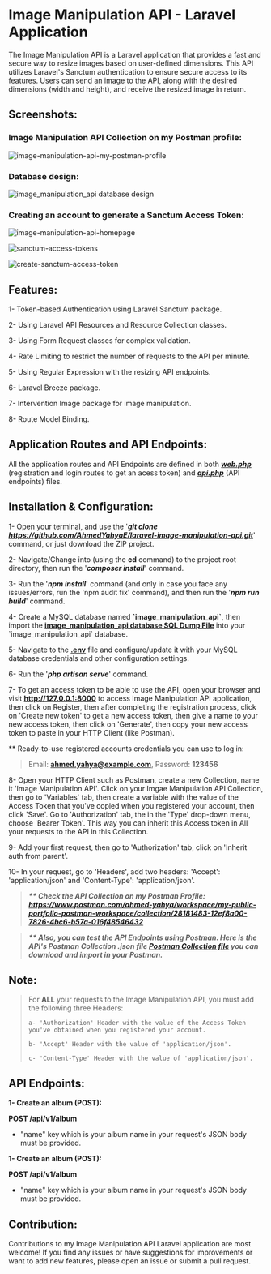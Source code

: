 # Image Manipulation API - Laravel Application
The Image Manipulation API is a Laravel application that provides a fast and secure way to resize images based on user-defined dimensions. This API utilizes Laravel's Sanctum authentication to ensure secure access to its features. Users can send an image to the API, along with the desired dimensions (width and height), and receive the resized image in return.

## Screenshots:
### Image Manipulation API Collection on my Postman profile:
![image-manipulation-api-my-postman-profile](https://github.com/AhmedYahyaE/laravel-image-manipulation-api/assets/118033266/29091773-ac8f-4d6a-abf0-a6800f3e7e74)

### Database design:
![image_manipulation_api database design](https://github.com/AhmedYahyaE/laravel-image-manipulation-api/assets/118033266/e7210e63-fa4b-4fc1-8698-a466363c7697)

### Creating an account to generate a Sanctum Access Token:
![image-manipulation-api-homepage](https://github.com/AhmedYahyaE/laravel-image-manipulation-api/assets/118033266/4b506229-e862-48da-938b-38b65911aa8d)

![sanctum-access-tokens](https://github.com/AhmedYahyaE/laravel-image-manipulation-api/assets/118033266/614974ed-5cff-4f8f-bc6e-1c70388c5fa6)

![create-sanctum-access-token](https://github.com/AhmedYahyaE/laravel-image-manipulation-api/assets/118033266/0ab56da1-4666-40f9-b94c-e24690498560)

## Features:
1- Token-based Authentication using Laravel Sanctum package.

2- Using Laravel API Resources and Resource Collection classes.

3- Using Form Request classes for complex validation.

4- Rate Limiting to restrict the number of requests to the API per minute.

5- Using Regular Expression with the resizing API endpoints.

6- Laravel Breeze package.

7- Intervention Image package for image manipulation.

8- Route Model Binding.

## Application Routes and API Endpoints:
All the application routes and API Endpoints are defined in both ***[web.php](routes/web.php)*** (registration and login routes to get an acess token) and ***[api.php](routes/api.php)*** (API endpoints) files.

## Installation & Configuration:

1- Open your terminal, and use the '***git clone https://github.com/AhmedYahyaE/laravel-image-manipulation-api.git***' command, or just download the ZIP project.

2- Navigate/Change into (using the **cd** command) to the project root directory, then run the '***composer install***' command.

3- Run the '***npm install***' command (and only in case you face any issues/errors, run the 'npm audit fix' command), and then run the '***npm run build***' command.

4- Create a MySQL database named **\`image_manipulation_api\`**, then import the **[image_manipulation_api database SQL Dump File](<Database - image_manipulation_api/image_manipulation_api database - SQL Dump File - phpMyAdmin Export.sql>)** into your \`image_manipulation_api\` database.

5- Navigate to the **[.env](.env)** file and configure/update it with your MySQL database credentials and other configuration settings.

6- Run the '***php artisan serve***' command.

7- To get an access token to be able to use the API, open your browser and visit **http://127.0.0.1:8000** to access Image Manipulation API application, then click on Register, then after completing the registration process, click on 'Create new token' to get a new access token, then give a name to your new access token, then click on 'Generate', then copy your new access token to paste in your HTTP Client (like Postman).

\*\* Ready-to-use registered accounts credentials you can use to log in:
> Email: **ahmed.yahya@example.com**, Password: **123456**

8- Open your HTTP Client such as Postman, create a new Collection, name it 'Image Manipulation API'. Click on your Imgae Manipulation API Collection, then go to 'Variables' tab, then create a variable with the value of the Access Token that you've copied when you registered your account, then click 'Save'. Go to 'Authorization' tab, the in the 'Type' drop-down menu, choose 'Bearer Token'. This way you can inherit this Access token in All your requests to the API in this Collection.

9- Add your first request, then go to 'Authorization' tab, click on 'Inherit auth from parent'.

10- In your request, go to 'Headers', add two headers: 'Accept': 'application/json' and 'Content-Type': 'application/json'.

> ***\*\* Check the API Collection on my Postman Profile: https://www.postman.com/ahmed-yahya/workspace/my-public-portfolio-postman-workspace/collection/28181483-12ef8a00-7826-4bc6-b57a-016f48546432***

> ***\*\* Also, you can test the API Endpoints using Postman. Here is the API's Postman Collection .json file [Postman Collection file](<Postman Collection of API Endpoints/Image Manipulation API (Laravel).postman_collection.json>) you can download and import in your Postman.***

## Note:

> For **ALL** your requests to the Image Manipulation API, you must add the following three Headers:
> 
>     a- 'Authorization' Header with the value of the Access Token you've obtained when you registered your account.
>
>     b- 'Accept' Header with the value of 'application/json'.
>
>     c- 'Content-Type' Header with the value of 'application/json'.

## API Endpoints:

**1- Create an album (POST):**

**POST /api/v1/album**

- "name" key which is your album name in your request's JSON body must be provided.

**1- Create an album (POST):**

**POST /api/v1/album**

- "name" key which is your album name in your request's JSON body must be provided.


## Contribution:
Contributions to my Image Manipulation API Laravel application are most welcome! If you find any issues or have suggestions for improvements or want to add new features, please open an issue or submit a pull request.
